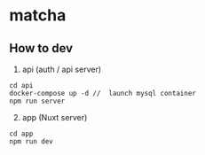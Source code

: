 # matcha

## How to dev

1. api (auth / api server)

```
cd api
docker-compose up -d //  launch mysql container
npm run server
```

2. app (Nuxt server)

```
cd app
npm run dev
```
